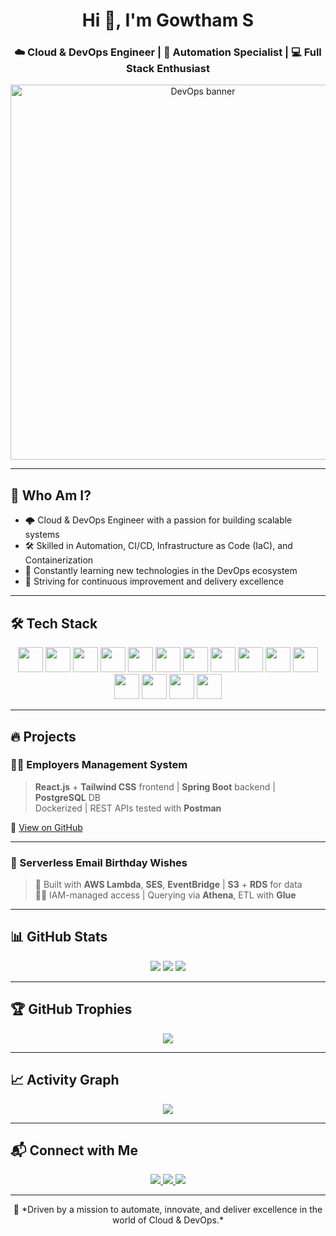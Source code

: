 <h1 align="center">Hi 👋, I'm Gowtham S</h1>

<h3 align="center">☁️ Cloud & DevOps Engineer | 🔧 Automation Specialist | 💻 Full Stack Enthusiast</h3>

<p align="center">
  <img src="https://media.giphy.com/media/qgQUggAC3Pfv687qPC/giphy.gif" width="600" alt="DevOps banner" />
</p>

---

## 🚀 Who Am I?

- 🌩️ Cloud & DevOps Engineer with a passion for building scalable systems  
- 🛠️ Skilled in Automation, CI/CD, Infrastructure as Code (IaC), and Containerization  
- 🌱 Constantly learning new technologies in the DevOps ecosystem  
- 🎯 Striving for continuous improvement and delivery excellence  

---

## 🛠️ Tech Stack

<p align="center">
  <img src="https://cdn.jsdelivr.net/gh/devicons/devicon/icons/git/git-original.svg" width="40" />
  <img src="https://cdn.jsdelivr.net/gh/devicons/devicon/icons/github/github-original.svg" width="40" />
  <img src="https://cdn.jsdelivr.net/gh/devicons/devicon/icons/docker/docker-original.svg" width="40" />
  <img src="https://cdn.jsdelivr.net/gh/devicons/devicon/icons/kubernetes/kubernetes-plain.svg" width="40" />
  <img src="https://cdn.jsdelivr.net/gh/devicons/devicon/icons/amazonwebservices/amazonwebservices-original-wordmark.svg" width="40" />
  <img src="https://cdn.jsdelivr.net/gh/devicons/devicon/icons/terraform/terraform-original.svg" width="40" />
  <img src="https://upload.wikimedia.org/wikipedia/commons/2/24/Ansible_logo.svg" width="40" />
  <img src="https://www.vectorlogo.zone/logos/jenkins/jenkins-icon.svg" width="40" />
  <img src="https://cdn.jsdelivr.net/gh/devicons/devicon/icons/linux/linux-original.svg" width="40" />
  <img src="https://cdn.jsdelivr.net/gh/devicons/devicon/icons/java/java-original.svg" width="40" />
  <img src="https://cdn.jsdelivr.net/gh/devicons/devicon/icons/react/react-original.svg" width="40" />
  <img src="https://spring.io/img/projects/spring-boot.svg" width="40" />
  <img src="https://cdn.jsdelivr.net/gh/devicons/devicon/icons/postgresql/postgresql-original.svg" width="40" />
  <img src="https://www.vectorlogo.zone/logos/getpostman/getpostman-icon.svg" width="40" />
  <img src="https://www.vectorlogo.zone/logos/tailwindcss/tailwindcss-icon.svg" width="40" />
</p>

---

## 🔥 Projects

### 🧑‍💼 Employers Management System
> **React.js** + **Tailwind CSS** frontend | **Spring Boot** backend | **PostgreSQL** DB  
> Dockerized | REST APIs tested with **Postman**

🔗 [View on GitHub](https://github.com/gowthamselvarajgit/Employers-Management-System)

---

### 🎂 Serverless Email Birthday Wishes
> 🎯 Built with **AWS Lambda**, **SES**, **EventBridge** | **S3** + **RDS** for data  
> 👨‍💻 IAM-managed access | Querying via **Athena**, ETL with **Glue**

---

## 📊 GitHub Stats

<p align="center">
  <img src="https://github-readme-stats.vercel.app/api?username=gowthamselvarajgit&show_icons=true&count_private=true&theme=radical" />
  <img src="https://github-readme-stats.vercel.app/api/top-langs/?username=gowthamselvarajgit&layout=compact&theme=radical" />
  <img src="https://github-readme-streak-stats.herokuapp.com/?user=gowthamselvarajgit&theme=radical" />
</p>

---

## 🏆 GitHub Trophies

<p align="center">
  <img src="https://github-profile-trophy.vercel.app/?username=gowthamselvarajgit&theme=monokai&no-frame=true&row=1" />
</p>

---

## 📈 Activity Graph

<p align="center">
  <img src="https://github-readme-activity-graph.vercel.app/graph?username=gowthamselvarajgit&theme=github-compact&area=true&radius=12" />
</p>

---

## 📬 Connect with Me

<p align="center">
  <a href="https://www.linkedin.com/in/gowtham4026/" target="_blank">
    <img src="https://img.shields.io/badge/LinkedIn-%230077B5?style=for-the-badge&logo=linkedin&logoColor=white"/>
  </a>
  <a href="https://medium.com/@gowtham26.work" target="_blank">
    <img src="https://img.shields.io/badge/Medium-%2312100E?style=for-the-badge&logo=medium&logoColor=white"/>
  </a>
  <a href="https://www.youtube.com/@FlockZen" target="_blank">
    <img src="https://img.shields.io/badge/YouTube-%23FF0000?style=for-the-badge&logo=youtube&logoColor=white"/>
  </a>
</p>

---

<p align="center">
  🚀 *Driven by a mission to automate, innovate, and deliver excellence in the world of Cloud & DevOps.*
</p>
